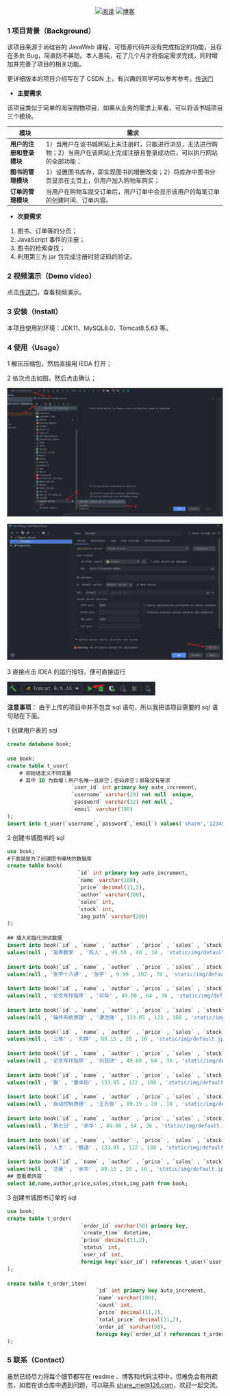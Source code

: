 <p align="center">
  <a href="https://github.com/Sharm-Zhao/BookMarket_JavaWeb"><img src="https://img.shields.io/badge/阅读-read-brightgreen.svg" alt="阅读"></a>
  <a href="https://blog.csdn.net/weixin_44262126/article/details/113413122"><img src="https://img.shields.io/badge/博客-read-critical.svg" alt="博客"></a>
</p>

### 1 项目背景（Background）

该项目来源于尚硅谷的 JavaWeb 课程，可惜源代码并没有完成指定的功能，且存在多处 Bug，简直防不甚防。本人愚钝，花了几个月才将指定需求完成，同时增加并完善了项目的相关功能。

更详细版本的项目介绍写在了 CSDN 上，有兴趣的同学可以参考参考。[传送门](https://blog.csdn.net/weixin_44262126/article/details/113413122)

* **主要需求**

该项目类似于简单的淘宝购物项目，如果从业务的需求上来看，可以将该书城项目三个模块。

| 模块                     | 需求                                                         |
| ------------------------ | ------------------------------------------------------------ |
| **用户的注册和登录模块** | 1）当用户在该书城网站上未注册时，只能进行浏览，无法进行购物；2）当用户在该网站上完成注册且登录成功后，可以执行网站的全部功能； |
| **图书的管理模块**       | 1）设置图书库存，即实现图书的增删改查；2）将库存中图书分页显示在主页上，供用户加入购物车购买； |
| **订单的管理模块**       | 当用户在购物车提交订单后，用户订单中会显示该用户的每笔订单的创建时间、订单内容。 |

* **次要需求**

1. 图书、订单等的分页；
2. JavaScript 事件的注册；
3. 图书的检索查找；
4. 利用第三方 jar 包完成注册时验证码的验证。



### 2 视频演示（Demo video）

点击[传送门](https://www.bilibili.com/video/BV1YK4y1T7BF/)，查看视频演示。



### 3 安装（Install）

本项目使用的环境：JDK11、MySQL8.0、Tomcat8.5.63 等。



### 4 使用（Usage）

1 解压压缩包，然后直接用 IEDA 打开；

2 依次点击如图，然后点击确认；

![image-20210506210541349](https://raw.githubusercontent.com/Sharm-Zhao/Picture/main/BookMarket/bookmarket_1.png)

![image-20210506210629169](https://raw.githubusercontent.com/Sharm-Zhao/Picture/main/BookMarket/bookmarket_2.png)

3 直接点击 IDEA 的运行按钮，便可直接运行

![image-20210506210722342](https://raw.githubusercontent.com/Sharm-Zhao/Picture/main/BookMarket/bookmarket_3.png)





**注意事项**： 由于上传的项目中并不包含 sql 语句，所以我把该项目需要的 sql 语句贴在下面。

1 创建用户表的 sql

```sql
create database book;

use book;
create table t_user(
    # 初始话定义不同变量
    # 其中 ID 为自增；用户名唯一且非空；密码非空；邮箱没有要求
                     `user_id` int primary key auto_increment,
                     `username` varchar(20) not null  unique,
                     `password` varchar(32) not null ,
                     `email` varchar(100)
);
insert into t_user(`username`,`password`,`email`) values('sharm','123456','sharm@126.com');
```

2 创建书城图书的 sql

```sql
use book;
#下面就是为了创建图书模块的数据库
create table book(
                       `id` int primary key auto_increment,
                       `name` varchar(100),
                       `price` decimal(11,2),
                       `author` varchar(100),
                       `sales` int,
                       `stock` int,
                       `img_path` varchar(200)
);

## 插入初始化测试数据
insert into book(`id` , `name` , `author` , `price` , `sales` , `stock` , `img_path`)
values(null , '高等数学' , '鸣人' , 99.50 , 48 , 34 , 'static/img/default.jpg');

insert into book(`id` , `name` , `author` , `price` , `sales` , `stock` , `img_path`)
values(null , '张宇十八讲' , '张宇' , 9.90 , 102 , 78 , 'static/img/default.jpg');

insert into book(`id` , `name` , `author` , `price` , `sales` , `stock` , `img_path`)
values(null , '论文写作指导' , '邓华' , 49.00 , 64 , 36 , 'static/img/default.jpg');

insert into book(`id` , `name` , `author` , `price` , `sales` , `stock` , `img_path`)
values(null , '操作系统原理' , '谭浩强' , 133.05 , 122 , 188 , 'static/img/default.jpg');

insert into book(`id` , `name` , `author` , `price` , `sales` , `stock` , `img_path`)
values(null , '三体' , '刘烨' , 89.15 , 20 , 10 , 'static/img/default.jpg');

insert into book(`id` , `name` , `author` , `price` , `sales` , `stock` , `img_path`)
values(null , '论文写作指导' , '刘慈欣' , 49.00 , 64 , 36 , 'static/img/default.jpg');

insert into book(`id` , `name` , `author` , `price` , `sales` , `stock` , `img_path`)
values(null , '飘' , '雷丰阳' , 133.05 , 122 , 188 , 'static/img/default.jpg');

insert into book(`id` , `name` , `author` , `price` , `sales` , `stock` , `img_path`)
values(null , '自动控制原理' , '王万良' , 89.15 , 20 , 10 , 'static/img/default.jpg');

insert into book(`id` , `name` , `author` , `price` , `sales` , `stock` , `img_path`)
values(null , '第七日' , '余华' , 49.00 , 64 , 36 , 'static/img/default.jpg');

insert into book(`id` , `name` , `author` , `price` , `sales` , `stock` , `img_path`)
values(null , '人生' , '路遥' , 133.05 , 122 , 188 , 'static/img/default.jpg');

insert into book(`id` , `name` , `author` , `price` , `sales` , `stock` , `img_path`)
values(null , '活着' , '余华' , 89.15 , 20 , 10 , 'static/img/default.jpg');
## 查看表内容
select id,name,author,price,sales,stock,img_path from book;

```

3 创建书城图书订单的 sql

```sql
use book;
create table t_order(
                        `order_id` varchar(50) primary key,
                        `create_time` datetime,
                        `price` decimal(11,2),
                        `status` int,
                        `user_id` int,
                        foreign key(`user_id`) references t_user(`user_id`)
);

create table t_order_item(
                             `id` int primary key auto_increment,
                             `name` varchar(100),
                             `count` int,
                             `price` decimal(11,2),
                             `total_price` decimal(11,2),
                             `order_id` varchar(50),
                             foreign key(`order_id`) references t_order(`order_id`)
);
```



### 5 联系（Contact）

虽然已经尽力将每个细节都写在 readme 、博客和代码注释中，但难免会有所疏忽，如若在该仓库中遇到问题，可以联系 share_me@126.com，欢迎一起交流。



